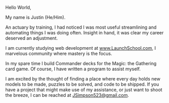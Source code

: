 Hello World,

My name is Justin (He/Him).

An actuary by training, I had noticed I was most useful streamlining and automating things I was doing often.
Insight in hand, it was clear my career deserved an adjustment.

I am currently studying web development at www.LaunchSchool.com, I marvelous community where mastery is the focus.

In my spare time I build Commander decks for the Magic: the Gathering card game.
Of course, I have written a program to assist myself.

I am excited by the thought of finding a place where every day holds new models to be made, puzzles to be solved, and code to be shipped.
If you have a project that might make use of my assistance, or just want to shoot the breeze, I can be reached at JSimpson523@gmail.com.

